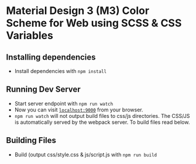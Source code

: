 # Material Design 3 (M3) Color Scheme for Web using SCSS & CSS Variables

## Installing dependencies

* Install dependencies with `npm install`

## Running Dev Server

* Start server endpoint with `npm run watch`
* Now you can visit [`localhost:9000`](http://localhost:9000) from your browser.
* `npm run watch` will not output build files to css/js directories. The CSS/JS is automatically served by the webpack server. To build files read below.

## Building Files

* Build (output css/style.css & js/script.js with `npm run build`
